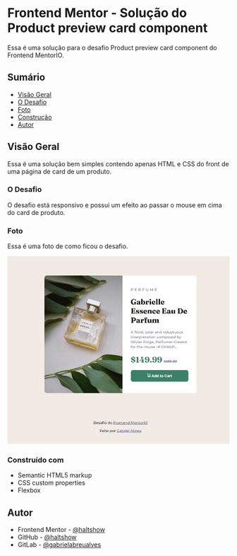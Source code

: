 # Frontend Mentor - Solução do Product preview card component

Essa é uma solução para o desafio Product preview card component do Frontend MentorIO.

## Sumário

- [Visão Geral](#visão-geral)
- [O Desafio](#o-desafio)
- [Foto](#foto)
- [Construção](#construído-com)
- [Autor](#autor)

## Visão Geral

Essa é uma solução bem simples contendo apenas HTML e CSS do front de uma página de card de um produto.

### O Desafio

O desafio está responsivo e possui um efeito ao passar o mouse em cima do card de produto.

### Foto

Essa é uma foto de como ficou o desafio.

![](./screenshot.PNG)

### Construído com

- Semantic HTML5 markup
- CSS custom properties
- Flexbox

## Autor

- Frontend Mentor - [@haltshow](https://www.frontendmentor.io/profile/haltshow)
- GitHub - [@haltshow](https://github.com/haltshow)
- GitLab - [@gabrielabreualves](https://gitlab.com/gabrielabreualves)

